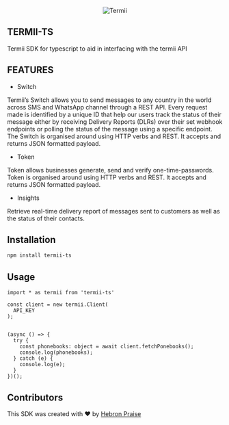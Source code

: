 <p align="center">
    <img title="Termii" src="https://termii.com/assets/images/logo.png"/>
</p>

## TERMII-TS

Termii SDK for typescript to aid in interfacing with the termii API

## FEATURES

- Switch


Termii’s Switch allows you to send messages to any country in the world across SMS and WhatsApp channel through a REST API. Every request made is identified by a unique ID that help our users track the status of their message either by receiving Delivery Reports (DLRs) over their set webhook endpoints or polling the status of the message using a specific endpoint. The Switch is organised around using HTTP verbs and REST. It accepts and returns JSON formatted payload.

- Token

Token allows businesses generate, send and verify one-time-passwords. Token is organised around using HTTP verbs and REST. It accepts and returns JSON formatted payload.

- Insights

Retrieve real-time delivery report of messages sent to customers as well as the status of their contacts.

## Installation

```sh
npm install termii-ts
```

## Usage
```
import * as termii from 'termii-ts'

const client = new termii.Client(
  API_KEY
);


(async () => {
  try {
    const phonebooks: object = await client.fetchPonebooks();
    console.log(phonebooks);
  } catch (e) {
    console.log(e);
  }
})();
```
## Contributors
This SDK was created with ❤ by [Hebron Praise](https://github.com/panam-py)

